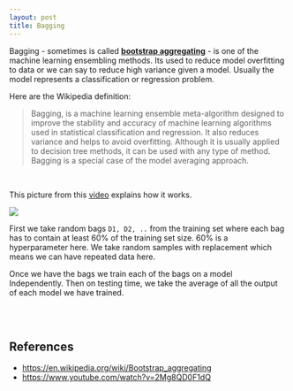```yaml
---
layout: post
title: Bagging
---
```


Bagging - sometimes is called **<u>bootstrap aggregating</u>** - is one of the machine learning ensembling methods. Its used to reduce model overfitting to data or we can say to reduce high variance given a model. Usually the model represents a classification or regression problem.

Here are the Wikipedia definition:

> Bagging, is a machine learning ensemble meta-algorithm designed to improve the stability and accuracy of machine learning algorithms used in statistical classification and regression. It also reduces variance and helps to avoid overfitting. Although it is usually applied to decision tree methods, it can be used with any type of method. Bagging is a special case of the model averaging approach.

<br/>

This picture from this [video](https://www.youtube.com/watch?v=2Mg8QD0F1dQ) explains how it works.

![](../../../../images/PostsImages/01.png)

First we take random bags `D1, D2, ..` from the training set where each bag has to contain at least 60% of the training set size. 60% is a hyperparameter here. We take random samples with replacement which means we can have repeated data here.

Once we have the bags we train each of the bags on a model Independently. Then on testing time, we take the average of all the output of each model we have trained.  

<br/>

<br/>

## References

- https://en.wikipedia.org/wiki/Bootstrap_aggregating
- https://www.youtube.com/watch?v=2Mg8QD0F1dQ

<br/>

<br/>